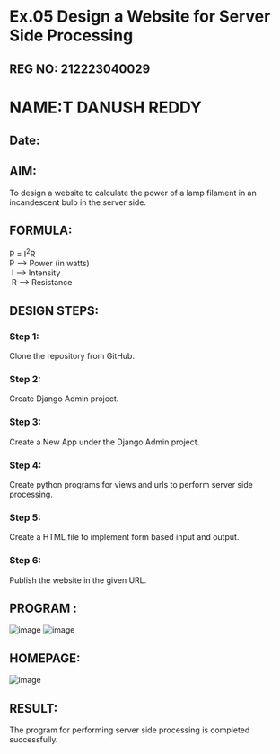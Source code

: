 # Ex.05 Design a Website for Server Side Processing
## REG NO: 212223040029
# NAME:T DANUSH REDDY
## Date:

## AIM:
 To design a website to calculate the power of a lamp filament in an incandescent bulb in the server side. 


## FORMULA:
P = I<sup>2</sup>R
<br> P --> Power (in watts)
<br> I --> Intensity
<br> R --> Resistance

## DESIGN STEPS:

### Step 1:
Clone the repository from GitHub.

### Step 2:
Create Django Admin project.

### Step 3:
Create a New App under the Django Admin project.

### Step 4:
Create python programs for views and urls to perform server side processing.

### Step 5:
Create a HTML file to implement form based input and output.

### Step 6:
Publish the website in the given URL.

## PROGRAM :
![image](https://github.com/user-attachments/assets/0e854c4e-0cc6-4f25-bc47-a0f77de11448)
![image](https://github.com/user-attachments/assets/c847b4ba-83cd-4bf8-921b-22e6f911a53a)


## HOMEPAGE:
![image](https://github.com/user-attachments/assets/5f461b00-10df-46b5-b104-c73956897620)




## RESULT:
The program for performing server side processing is completed successfully.
